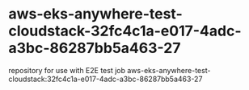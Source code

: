 # aws-eks-anywhere-test-cloudstack-32fc4c1a-e017-4adc-a3bc-86287bb5a463-27
repository for use with E2E test job aws-eks-anywhere-test-cloudstack:32fc4c1a-e017-4adc-a3bc-86287bb5a463-27

